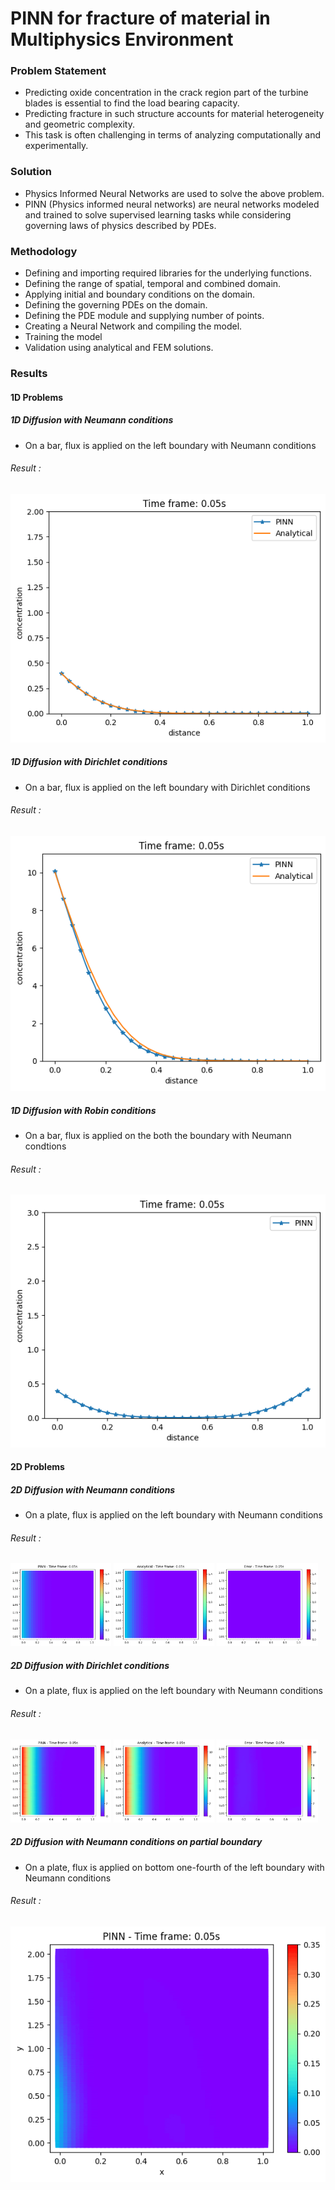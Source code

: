 # PINN for fracture of material in Multiphysics Environment

### Problem Statement
- Predicting oxide concentration in the crack region part of the turbine blades is essential to find the load bearing capacity.
- Predicting fracture in such structure accounts for material heterogeneity and geometric complexity.
- This task is often challenging in terms of analyzing computationally and experimentally.

### Solution
- Physics Informed Neural Networks are used to solve the above problem.
- PINN (Physics informed neural networks) are neural networks modeled and trained to solve supervised learning tasks while considering governing laws of physics described by PDEs.

### Methodology
- Defining and importing required libraries for the underlying functions.
- Defining the range of spatial, temporal and combined domain.
- Applying initial and boundary conditions on the domain.
- Defining the governing PDEs on the domain.
- Defining the PDE module and supplying number of points.
- Creating a Neural Network and compiling the model.
- Training the model
- Validation using analytical and FEM solutions.

### Results
#### 1D Problems
##### 1D Diffusion with Neumann conditions
- On a bar, flux is applied on the left boundary with Neumann conditions
###### Result :
![1DDiffusionWithNeumannConditions](/neumann1d.gif "1D Diffusion with Neumann Conditions")

##### 1D Diffusion with Dirichlet conditions
- On a bar, flux is applied on the left boundary with Dirichlet conditions
###### Result :
![1DDiffusionWithDirichletConditions](/dirichlet1d.gif "1D Diffusion with Dirichlet Conditions")

##### 1D Diffusion with Robin conditions
- On a bar, flux is applied on the both the boundary with Neumann condtions
###### Result :
![1DDiffusionWithRobinConditions](/robin1d.gif "1D Diffusion with Robin Conditions")

#### 2D Problems
##### 2D Diffusion with Neumann conditions
- On a plate, flux is applied on the left boundary with Neumann conditions
###### Result :
<p float="left">
  <img src="/neumann2dpinn.gif" width="32%" />
  <img src="/neumann2danalytical.gif" width="32%" /> 
  <img src="/neumann2derror.gif" width="32%" />
</p>

##### 2D Diffusion with Dirichlet conditions
- On a plate, flux is applied on the left boundary with Neumann conditions
###### Result :
<p float="left">
  <img src="/dirichlet2dpinn.gif" width="32%" />
  <img src="/dirichlet2danalytical.gif" width="32%" /> 
  <img src="/dirichlet2derror.gif" width="32%" />
</p>

##### 2D Diffusion with Neumann conditions on partial boundary
- On a plate, flux is applied on bottom one-fourth of the left boundary with Neumann conditions
###### Result :
![2DDiffusionWithNeumannConditionsPartialBoundary](/neumann2dpartialboundary.gif "1D Diffusion with Robin Conditions")
